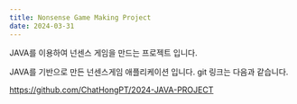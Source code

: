 ```yaml
---
title: Nonsense Game Making Project
date: 2024-03-31
---
```


JAVA를 이용하여 넌센스 게임을 만드는 프로젝트 입니다.

<!--more-->

JAVA를 기반으로 만든 넌센스게임 애플리케이션 입니다.
git 링크는 다음과 같습니다.

https://github.com/ChatHongPT/2024-JAVA-PROJECT